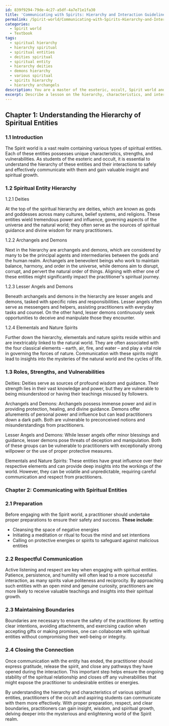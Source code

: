```yaml
---
id: 839f9294-79de-4c27-a5df-4a7e71e1fa30
title: 'Communicating with Spirits: Hierarchy and Interaction Guidelines'
permalink: /Spirit-world/Communicating-with-Spirits-Hierarchy-and-Interaction-Guidelines/
categories:
  - Spirit world
  - Textbook
tags:
  - spiritual hierarchy
  - hierarchy spiritual
  - spiritual entities
  - deities spiritual
  - spiritual entity
  - hierarchy deities
  - demons hierarchy
  - various spiritual
  - spirits hierarchy
  - hierarchy archangels
description: You are a master of the esoteric, occult, Spirit world and education, you have written many textbooks on the subject in ways that provide students with rich and deep understanding of the subject. You are being asked to write textbook-like sections on a topic and you do it with full context, explainability, and reliability in accuracy to the true facts of the topic at hand, in a textbook style that a student would easily be able to learn from, in a rich, engaging, and contextual way. Always include relevant context (such as formulas and history), related concepts, and in a way that someone can gain deep insights from.
excerpt: Describe a lesson on the hierarchy, characteristics, and interactions of various types of spiritual entities within the Spirit world, particularly focusing on their roles, strengths, and vulnerabilities. Additionally, explain how a practitioner of the occult or an aspiring student can safely and effectively communicate with these entities to gain insight, wisdom, and spiritual growth.
---
```

## Chapter 1: Understanding the Hierarchy of Spiritual Entities

### 1.1 Introduction

The Spirit world is a vast realm containing various types of spiritual entities. Each of these entities possesses unique characteristics, strengths, and vulnerabilities. As students of the esoteric and occult, it is essential to understand the hierarchy of these entities and their interactions to safely and effectively communicate with them and gain valuable insight and spiritual growth.

### 1.2 Spiritual Entity Hierarchy

1.2.1 Deities

At the top of the spiritual hierarchy are deities, which are known as gods and goddesses across many cultures, belief systems, and religions. These entities wield tremendous power and influence, governing aspects of the universe and the natural world; they often serve as the sources of spiritual guidance and divine wisdom for many practitioners.

1.2.2 Archangels and Demons

Next in the hierarchy are archangels and demons, which are considered by many to be the principal agents and intermediaries between the gods and the human realm. Archangels are benevolent beings who work to maintain balance, harmony, and order in the universe, while demons aim to disrupt, corrupt, and pervert the natural order of things. Aligning with either one of these entities might significantly impact the practitioner's spiritual journey. 

1.2.3 Lesser Angels and Demons

Beneath archangels and demons in the hierarchy are lesser angels and demons, tasked with specific roles and responsibilities. Lesser angels often serve as messengers and helpers, assisting practitioners with everyday tasks and counsel. On the other hand, lesser demons continuously seek opportunities to deceive and manipulate those they encounter.

1.2.4 Elementals and Nature Spirits

Further down the hierarchy, elementals and nature spirits reside within and are inextricably linked to the natural world. They are often associated with the four classical elements – earth, air, fire, and water – and play a vital role in governing the forces of nature. Communication with these spirits might lead to insights into the mysteries of the natural world and the cycles of life.

### 1.3 Roles, Strengths, and Vulnerabilities

Deities: Deities serve as sources of profound wisdom and guidance. Their strength lies in their vast knowledge and power, but they are vulnerable to being misunderstood or having their teachings misused by followers.

Archangels and Demons: Archangels possess immense power and aid in providing protection, healing, and divine guidance. Demons offer allurements of personal power and influence but can lead practitioners down a dark path. Both are vulnerable to preconceived notions and misunderstandings from practitioners.

Lesser Angels and Demons: While lesser angels offer minor blessings and guidance, lesser demons pose threats of deception and manipulation. Both of these groups can be vulnerable to practitioners with exceptionally strong willpower or the use of proper protective measures.

Elementals and Nature Spirits: These entities have great influence over their respective elements and can provide deep insights into the workings of the world. However, they can be volatile and unpredictable, requiring careful communication and respect from practitioners.

### Chapter 2: Communicating with Spiritual Entities

### 2.1 Preparation

Before engaging with the Spirit world, a practitioner should undertake proper preparations to ensure their safety and success. **These include**:

- Cleansing the space of negative energies
- Initiating a meditation or ritual to focus the mind and set intentions
- Calling on protective energies or spirits to safeguard against malicious entities

### 2.2 Respectful Communication

Active listening and respect are key when engaging with spiritual entities. Patience, persistence, and humility will often lead to a more successful interaction, as many spirits value politeness and reciprocity. By approaching such entities with an open mind and genuine curiosity, practitioners are more likely to receive valuable teachings and insights into their spiritual growth.

### 2.3 Maintaining Boundaries

Boundaries are necessary to ensure the safety of the practitioner. By setting clear intentions, avoiding attachments, and exercising caution when accepting gifts or making promises, one can collaborate with spiritual entities without compromising their well-being or integrity.

### 2.4 Closing the Connection

Once communication with the entity has ended, the practitioner should express gratitude, release the spirit, and close any pathways they have opened during the interaction. This important step helps ensure the ongoing stability of the spiritual relationship and closes off any vulnerabilities that might expose the practitioner to undesirable entities or energies.

By understanding the hierarchy and characteristics of various spiritual entities, practitioners of the occult and aspiring students can communicate with them more effectively. With proper preparation, respect, and clear boundaries, practitioners can gain insight, wisdom, and spiritual growth, delving deeper into the mysterious and enlightening world of the Spirit realm.
